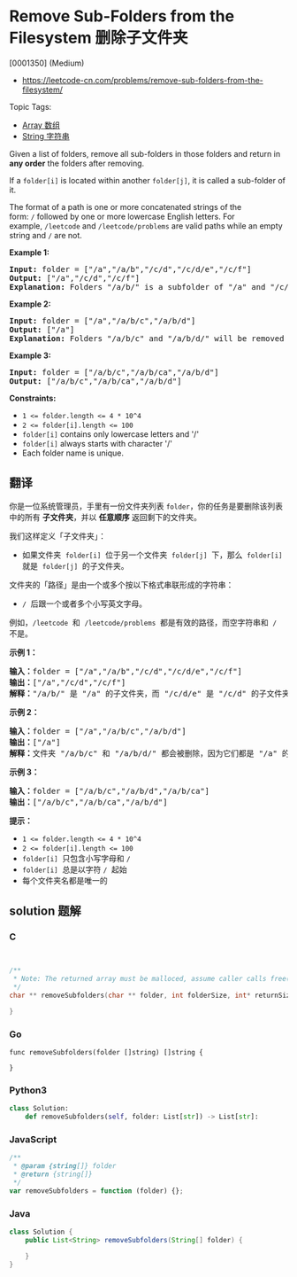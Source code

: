 # Remove Sub-Folders from the Filesystem 删除子文件夹

[0001350] (Medium)

- https://leetcode-cn.com/problems/remove-sub-folders-from-the-filesystem/

Topic Tags:

- [Array 数组](https://leetcode-cn.com/tag/array/)
- [String 字符串](https://leetcode-cn.com/tag/string/)

Given a list of folders, remove all sub-folders in those folders and return in **any order** the folders after removing.

If a `folder[i]` is located within another `folder[j]`, it is called a sub-folder of it.

The format of a path is one or more concatenated strings of the form: `/` followed by one or more lowercase English letters. For example, `/leetcode` and `/leetcode/problems` are valid paths while an empty string and `/` are not.

**Example 1:**

<pre><strong>Input:</strong> folder = ["/a","/a/b","/c/d","/c/d/e","/c/f"]
<strong>Output:</strong> ["/a","/c/d","/c/f"]
<strong>Explanation:</strong> Folders "/a/b/" is a subfolder of "/a" and "/c/d/e" is inside of folder "/c/d" in our filesystem.
</pre>

**Example 2:**

<pre><strong>Input:</strong> folder = ["/a","/a/b/c","/a/b/d"]
<strong>Output:</strong> ["/a"]
<strong>Explanation:</strong> Folders "/a/b/c" and "/a/b/d/" will be removed because they are subfolders of "/a".
</pre>

**Example 3:**

<pre><strong>Input:</strong> folder = ["/a/b/c","/a/b/ca","/a/b/d"]
<strong>Output:</strong> ["/a/b/c","/a/b/ca","/a/b/d"]
</pre>

**Constraints:**

- `1 <= folder.length <= 4 * 10^4`
- `2 <= folder[i].length <= 100`
- `folder[i]` contains only lowercase letters and '/'
- `folder[i]` always starts with character '/'
- Each folder name is unique.

## 翻译

你是一位系统管理员，手里有一份文件夹列表 `folder`，你的任务是要删除该列表中的所有 **子文件夹**，并以 **任意顺序** 返回剩下的文件夹。

我们这样定义「子文件夹」：

- 如果文件夹  `folder[i]`  位于另一个文件夹  `folder[j]`  下，那么  `folder[i]`  就是  `folder[j]`  的子文件夹。

文件夹的「路径」是由一个或多个按以下格式串联形成的字符串：

- `/`  后跟一个或者多个小写英文字母。

例如，`/leetcode`  和  `/leetcode/problems`  都是有效的路径，而空字符串和  `/`  不是。

**示例 1：**

<pre><strong>输入：</strong>folder = ["/a","/a/b","/c/d","/c/d/e","/c/f"]
<strong>输出：</strong>["/a","/c/d","/c/f"]
<strong>解释：</strong>"/a/b/" 是 "/a" 的子文件夹，而 "/c/d/e" 是 "/c/d" 的子文件夹。
</pre>

**示例 2：**

<pre><strong>输入：</strong>folder = ["/a","/a/b/c","/a/b/d"]
<strong>输出：</strong>["/a"]
<strong>解释：</strong>文件夹 "/a/b/c" 和 "/a/b/d/" 都会被删除，因为它们都是 "/a" 的子文件夹。
</pre>

**示例 3：**

<pre><strong>输入：</strong>folder = ["/a/b/c","/a/b/d","/a/b/ca"]
<strong>输出：</strong>["/a/b/c","/a/b/ca","/a/b/d"]
</pre>

**提示：**

- `1 <= folder.length <= 4 * 10^4`
- `2 <= folder[i].length <= 100`
- `folder[i]`  只包含小写字母和 `/`
- `folder[i]`  总是以字符 `/`  起始
- 每个文件夹名都是唯一的

## solution 题解

### C

```c


/**
 * Note: The returned array must be malloced, assume caller calls free().
 */
char ** removeSubfolders(char ** folder, int folderSize, int* returnSize){

}
```

### Go

```golang
func removeSubfolders(folder []string) []string {

}
```

### Python3

```python
class Solution:
    def removeSubfolders(self, folder: List[str]) -> List[str]:
```

### JavaScript

```javascript
/**
 * @param {string[]} folder
 * @return {string[]}
 */
var removeSubfolders = function (folder) {};
```

### Java

```java
class Solution {
    public List<String> removeSubfolders(String[] folder) {

    }
}
```
